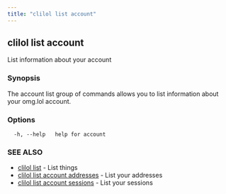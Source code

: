 ```yaml
---
title: "clilol list account"
---
```

## clilol list account

List information about your account

### Synopsis

The account list group of commands allows you to list information about your omg.lol account.

### Options

```
  -h, --help   help for account
```

### SEE ALSO

* [clilol list](clilol_list.md)	 - List things
* [clilol list account addresses](clilol_list_account_addresses.md)	 - List your addresses
* [clilol list account sessions](clilol_list_account_sessions.md)	 - List your sessions
